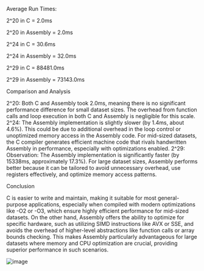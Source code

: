 Average Run Times:

2^20 in C = 2.0ms

2^20 in Assembly = 2.0ms

2^24 in C = 30.6ms

2^24 in Assembly = 32.0ms

2^29 in C = 88481.0ms

2^29 in Assembly = 73143.0ms

Comparison and Analysis

2^20: Both C and Assembly took 2.0ms, meaning there is no significant performance difference for small dataset sizes. The overhead from function calls and loop execution in both C and Assembly is negligible for this scale.
2^24: The Assembly implementation is slightly slower (by 1.4ms, about 4.6%). This could be due to additional overhead in the loop control or unoptimized memory access in the Assembly code. For mid-sized datasets, the C compiler generates efficient machine code that rivals handwritten Assembly in performance, especially with optimizations enabled.
2^29: Observation: The Assembly implementation is significantly faster (by 15338ms, approximately 17.3%). For large dataset sizes, Assembly performs better because it can be tailored to avoid unnecessary overhead, use registers effectively, and optimize memory access patterns.

Conclusion

C is easier to write and maintain, making it suitable for most general-purpose applications, especially when compiled with modern optimizations like -O2 or -O3, which ensure highly efficient performance for mid-sized datasets. On the other hand, Assembly offers the ability to optimize for specific hardware, such as utilizing SIMD instructions like AVX or SSE, and avoids the overhead of higher-level abstractions like function calls or array bounds checking. This makes Assembly particularly advantageous for large datasets where memory and CPU optimization are crucial, providing superior performance in such scenarios.

![image](https://github.com/user-attachments/assets/b9aa8753-3165-47ba-9698-9f02c408ea71)

